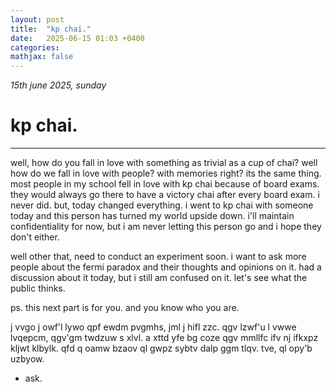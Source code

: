 ```yaml
---
layout: post
title:  "kp chai."
date:   2025-06-15 01:03 +0400
categories:
mathjax: false
---
```


_15th june 2025, sunday_

# kp chai.
---

well, how do you fall in love with something as trivial as a cup of chai? well how do we fall in love with people? with memories right? its the same thing. most people in my school fell in love with kp chai because of board exams. they would always go there to have a victory chai after every board exam. i never did. but, today changed everything. i went to kp chai with someone today and this person has turned my world upside down. i'll maintain confidentiality for now, but i am never letting this person go and i hope they don't either.

well other that, need to conduct an experiment soon. i want to ask more people about the fermi paradox and their thoughts and opinions on it. had a discussion about it today, but i still am confused on it. let's see what the public thinks.

ps. this next part is for you. and you know who you are.

j vvgo j owf'l lywo qpf ewdm pvgmhs, jml j hifl zzc. qgv lzwf'u l vwwe lvqepcm, qgv'gm twdzuw s xlvl. a xttd yfe bg coze qgv mmllfc ifv nj ifkxpz kljwt klbylk. qfd q oamw bzaov ql gwpz sybtv dalp ggm tlqv. tve, ql opy'b uzbyow.

 - ask.
